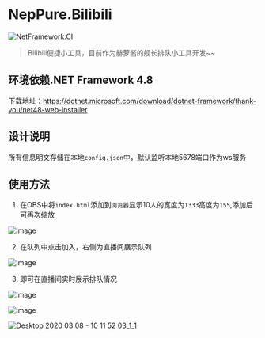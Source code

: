 # NepPure.Bilibili
![NetFramework.CI](https://github.com/NepPure/NepPure.Bilibili/workflows/NetFramework.CI/badge.svg)

> Bilibili便捷小工具，目前作为赫萝酱的舰长排队小工具开发~~

## 环境依赖.NET Framework 4.8
下载地址：https://dotnet.microsoft.com/download/dotnet-framework/thank-you/net48-web-installer

## 设计说明
所有信息明文存储在本地`config.json`中，默认监听本地5678端口作为ws服务

## 使用方法
1. 在OBS中将`index.html`添加到`浏览器`显示10人的宽度为`1333`高度为`155`,添加后可再次缩放

![image](https://user-images.githubusercontent.com/12379907/76155454-0c86c880-6127-11ea-819e-c5c1ea8b8286.png)

2. 在队列中点击加入，右侧为直播间展示队列

![image](https://user-images.githubusercontent.com/12379907/76145476-a79a8680-60c4-11ea-961d-e6471382b064.png)

3. 即可在直播间实时展示排队情况

![image](https://user-images.githubusercontent.com/12379907/76155402-88344580-6126-11ea-921a-e9faaf304ec1.png)

![image](https://user-images.githubusercontent.com/12379907/76155322-a483b280-6125-11ea-806f-695e2b5dcc69.png)

![Desktop 2020 03 08 - 10 11 52 03_1_1](https://user-images.githubusercontent.com/12379907/76155392-73f04880-6126-11ea-9cdd-eb05590aa169.gif)
